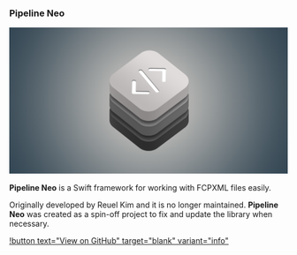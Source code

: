 ### Pipeline Neo

![](/static/pipeline-neo-social-card.png)

**Pipeline Neo** is a Swift framework for working with FCPXML files easily.

Originally developed by Reuel Kim and it is no longer maintained. **Pipeline Neo** was created as a spin-off project to fix and update the library when necessary.

[!button text="View on GitHub" target="blank" variant="info"](https://github.com/TheAcharya/pipeline-neo)

